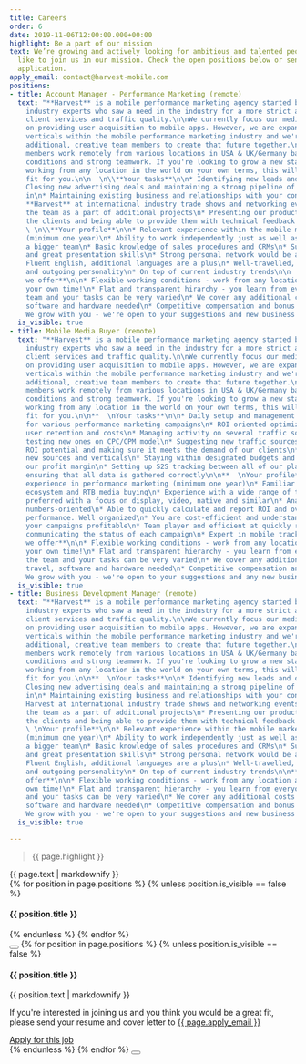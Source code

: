 ```yaml
---
title: Careers
order: 6
date: 2019-11-06T12:00:00.000+00:00
highlight: Be a part of our mission
text: We’re growing and actively looking for ambitious and talented people who would
  like to join us in our mission. Check the open positions below or send us an unsolicited
  application.
apply_email: contact@harvest-mobile.com
positions:
- title: Account Manager - Performance Marketing (remote)
  text: "**Harvest** is a mobile performance marketing agency started by a team of
    industry experts who saw a need in the industry for a more strict approach to
    client services and traffic quality.\n\nWe currently focus our media buying efforts
    on providing user acquisition to mobile apps. However, we are expanding into new
    verticals within the mobile performance marketing industry and we're looking for
    additional, creative team members to create that future together.\n\n**Harvest**
    members work remotely from various locations in USA & UK/Germany based on flexible
    conditions and strong teamwork. If you're looking to grow a new startup while
    working from any location in the world on your own terms, this will be a great
    fit for you.\n\n  \n\\**Your tasks**\n\n* Identifying new leads and opportunities\n*
    Closing new advertising deals and maintaining a strong pipeline of accounts coming
    in\n* Maintaining existing business and relationships with your contacts\n* Representing
    **Harvest** at international industry trade shows and networking events\n* Supporting
    the team as a part of additional projects\n* Presenting our product's value to
    the clients and being able to provide them with technical feedback when requested\n\n
    \ \n\\**Your profile**\n\n* Relevant experience within the mobile marketing industry
    (minimum one year)\n* Ability to work independently just as well as a part of
    a bigger team\n* Basic knowledge of sales procedures and CRMs\n* Superior communication
    and great presentation skills\n* Strong personal network would be a big plus\n*
    Fluent English, additional languages are a plus\n* Well-travelled, open-minded
    and outgoing personality\n* On top of current industry trends\n\n  \n\\**What
    we offer**\n\n* Flexible working conditions - work from any location and manage
    your own time!\n* Flat and transparent hirarchy - you learn from everyone on the
    team and your tasks can be very varied\n* We cover any additional costs of travel,
    software and hardware needed\n* Competitive compensation and bonus structure\n*
    We grow with you - we're open to your suggestions and new business ideas"
  is_visible: true
- title: Mobile Media Buyer (remote)
  text: "**Harvest** is a mobile performance marketing agency started by a team of
    industry experts who saw a need in the industry for a more strict approach to
    client services and traffic quality.\n\nWe currently focus our media buying efforts
    on providing user acquisition to mobile apps. However, we are expanding into new
    verticals within the mobile performance marketing industry and we're looking for
    additional, creative team members to create that future together.\n\n**Harvest**
    members work remotely from various locations in USA & UK/Germany based on flexible
    conditions and strong teamwork. If you're looking to grow a new startup while
    working from any location in the world on your own terms, this will be a great
    fit for you.\n\n**  \nYour tasks**\n\n* Daily setup and management of media buying
    for various performance marketing campaigns\n* ROI oriented optimization of traffic,
    user retention and costs\n* Managing activity on several traffic sources and actively
    testing new ones on CPC/CPM model\n* Suggesting new traffic sources with good
    ROI potential and making sure it meets the demand of our clients\n* Actively testing
    new sources and verticals\n* Staying within designated budgets and optimizing
    our profit margin\n* Setting up S2S tracking between all of our platforms and
    ensuring that all data is gathered correctly\n\n**  \nYour profile**\n\n* Relevant
    experience in performance marketing (minimum one year)\n* Familiar with DSP/SSP
    ecosystem and RTB media buying\n* Experience with a wide range of traffic sources
    preferred with a focus on display, video, native and similar\n* Analytical and
    numbers-oriented\n* Able to quickly calculate and report ROI and overall daily
    performance. Well organized\n* You are cost-efficient and understand how to make
    your campaigns profitable\n* Team player and efficient at quickly reporting and
    communicating the status of each campaign\n* Expert in mobile tracking\n\n**What
    we offer**\n\n* Flexible working conditions - work from any location and manage
    your own time!\n* Flat and transparent hierarchy - you learn from everyone on
    the team and your tasks can be very varied\n* We cover any additional costs of
    travel, software and hardware needed\n* Competitive compensation and bonus structure\n*
    We grow with you - we're open to your suggestions and any new business ideas"
  is_visible: true
- title: Business Development Manager (remote)
  text: "**Harvest** is a mobile performance marketing agency started by a team of
    industry experts who saw a need in the industry for a more strict approach to
    client services and traffic quality.\n\nWe currently focus our media buying efforts
    on providing user acquisition to mobile apps. However, we are expanding into new
    verticals within the mobile performance marketing industry and we're looking for
    additional, creative team members to create that future together.\n\n**Harvest**
    members work remotely from various locations in USA & UK/Germany based on flexible
    conditions and strong teamwork. If you're looking to grow a new startup while
    working from any location in the world on your own terms, this will be a great
    fit for you.\n\n**  \nYour tasks**\n\n* Identifying new leads and opportunities\n*
    Closing new advertising deals and maintaining a strong pipeline of accounts coming
    in\n* Maintaining existing business and relationships with your contacts\n* Representing
    Harvest at international industry trade shows and networking events\n* Supporting
    the team as a part of additional projects\n* Presenting our product's value to
    the clients and being able to provide them with technical feedback when requested\n\n**
    \ \nYour profile**\n\n* Relevant experience within the mobile marketing industry
    (minimum one year)\n* Ability to work independently just as well as a part of
    a bigger team\n* Basic knowledge of sales procedures and CRMs\n* Superior communication
    and great presentation skills\n* Strong personal network would be a big plus\n*
    Fluent English, additional languages are a plus\n* Well-travelled, open-minded
    and outgoing personality\n* On top of current industry trends\n\n**  \nWhat we
    offer**\n\n* Flexible working conditions - work from any location and manage your
    own time!\n* Flat and transparent hierarchy - you learn from everyone on the team
    and your tasks can be very varied\n* We cover any additional costs of travel,
    software and hardware needed\n* Competitive compensation and bonus structure\n*
    We grow with you - we're open to your suggestions and new business ideas"
  is_visible: true

---
```

<div class="row">
  <div class="col-xs-12 col-sm-6">
    <blockquote><p>{{ page.highlight }}</p></blockquote>
  </div>
  <div class="col-xs-12 col-sm-6">
    {{ page.text | markdownify }}
  </div>
</div>

<div class="positions">
  {% for position in page.positions %}
    {% unless position.is_visible == false %}
      <article data-target="{{ position.title | slugify }}" class="position u-menu-paddding">
        <h4>{{ position.title }}</h4>
      </article>
    {% endunless %}
  {% endfor %}
</div>

<div class="dialog-wrapper">
  <button class="dialog-mask"></button>
  {% for position in page.positions %}
    {% unless position.is_visible == false %}
      <div id="{{ position.title | slugify }}" class="dialog">
        <img src="{{ site.url }}/images/logo-black.svg" alt="" class="logo" />
        <h4>{{ position.title }}</h4>
        <div class="content">
          {{ position.text | markdownify }}
          <br />
          <p>If you're interested in joining us and you think you would be a great fit, please send your resume and cover letter to <a href="mailto:{{ page.apply_email }}?subject=Application for {{ position.title }}" target="_blank">{{ page.apply_email }}</a></p>
          <a href="mailto:{{ page.apply_email }}?subject=Application for {{ position.title }}" class="button button--outline" target="_blank">Apply for this job</a>
        </div>
      </div>
    {% endunless %}
  {% endfor %}
  <button class="dialog-close"></button>
</div>